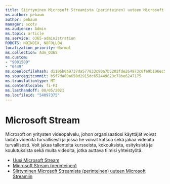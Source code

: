 ```yaml
---
title: Siirtyminen Microsoft Streamista (perinteinen) uuteen Microsoft Streamiin
ms.author: pebaum
author: pebaum
manager: scotv
ms.audience: Admin
ms.topic: article
ms.service: o365-administration
ROBOTS: NOINDEX, NOFOLLOW
localization_priority: Normal
ms.collection: Adm_O365
ms.custom:
- "9001509"
- "6449"
ms.openlocfilehash: d1196b0a9737da577833c90a7b5202fde264973c8fe9b196ec55d595315d2a20
ms.sourcegitcommit: b5f7da89a650d2915dc652449623c78be6247175
ms.translationtype: MT
ms.contentlocale: fi-FI
ms.lasthandoff: 08/05/2021
ms.locfileid: "54097375"
---
```

# <a name="microsoft-stream"></a>Microsoft Stream

Microsoft on yritysten videopalvelu, johon organisaatiosi käyttäjät voivat ladata videoita turvallisesti ja jossa he voivat katsoa sekä jakaa videoita turvallisesti. Voit jakaa tallenteita kursseista, kokouksista, esityksistä ja koulutuksista sekä muita videoita, jotka auttava tiimisi yhteistyötä.  

- [Uusi Microsoft Stream](https://docs.microsoft.com/stream/new-stream)
- [Microsoft Stream (perinteinen)](https://docs.microsoft.com/stream/overview)
- [Siirtyminen Microsoft Streamista (perinteinen) uuteen Microsoft Streamiin](https://docs.microsoft.com/stream/classic-migration)